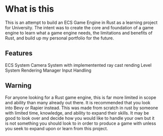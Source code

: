 # What is this
This is an attempt to build an ECS Game Engine in Rust as a learning project for University. The intent was to create the core and foundation of a game engine to learn what a game engine needs, the limitations and benefits of Rust, and build up my personal portfolio for the future.

## Features
ECS System
Camera System with implementented ray cast rending
Level System
Rendering Manager
Input Handling

## Warning
For anyone looking for a Rust game engine, this is far more limited in scope and ability than many already out there. It is recommended that you look into Bevy or Rapier instead. This was made from scratch in rust by someone with limited time, knowledge, and ability to expand their skills. It may be good to look over and decide how you would like to handle your own but it is not something you should look to in order to produce a game with unless you seek to expand upon or learn from this project.
